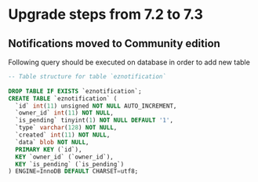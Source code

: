 # Upgrade steps from 7.2 to 7.3

## Notifications moved to Community edition

Following query should be executed on database in order to add new table


```sql
-- Table structure for table `eznotification`
 
DROP TABLE IF EXISTS `eznotification`;
CREATE TABLE `eznotification` (
  `id` int(11) unsigned NOT NULL AUTO_INCREMENT,
  `owner_id` int(11) NOT NULL,
  `is_pending` tinyint(1) NOT NULL DEFAULT '1',
  `type` varchar(128) NOT NULL,
  `created` int(11) NOT NULL,
  `data` blob NOT NULL,
  PRIMARY KEY (`id`),
  KEY `owner_id` (`owner_id`),
  KEY `is_pending` (`is_pending`)
) ENGINE=InnoDB DEFAULT CHARSET=utf8;
```
